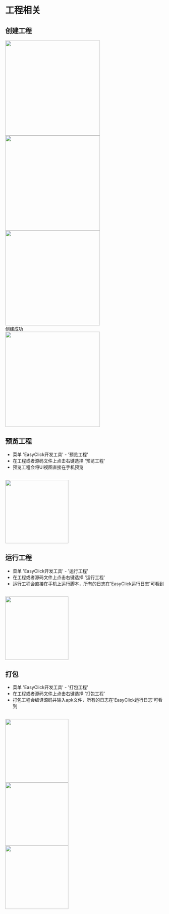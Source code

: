 
# 工程相关
## 创建工程
<img src='/androidimg/project-1.jpg' width='300'/>
<br/>
<img src='/androidimg/getstart-3.jpg' width='300' />
<br/>
<img src='/androidimg/getstart-4.jpg' width='300' />

<br/>
创建成功
<br/>
<img src='/androidimg/project-end.jpg' width='300' />

## 预览工程
- 菜单 'EasyClick开发工具' - '预览工程'
- 在工程或者源码文件上点击右键选择 '预览工程'
- 预览工程会将UI视图直接在手机预览
<br/>
<img src='/androidimg/getstart-6.jpg' width='200'/>

## 运行工程
- 菜单 'EasyClick开发工具' - '运行工程'
- 在工程或者源码文件上点击右键选择 '运行工程'
- 运行工程会直接在手机上运行脚本，所有的日志在'EasyClick运行日志'可看到
<br/>
<img src='/androidimg/getstart-7.jpg' width='200'/>

## 打包

- 菜单 'EasyClick开发工具' - '打包工程'
- 在工程或者源码文件上点击右键选择 '打包工程'
- 打包工程会编译源码并输入apk文件，所有的日志在'EasyClick运行日志'可看到
<br/>
<img src='/androidimg/project-pkg-1.jpg' width='200'/>
<br/>
<img src='/androidimg/project-pkg-2.jpg' width='200'/>
<br/>
<img src='/androidimg/project-pkg-3.jpg' width='200'/>
